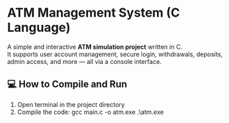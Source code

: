 # ATM Management System (C Language)

A simple and interactive **ATM simulation project** written in C.  
It supports user account management, secure login, withdrawals, deposits, admin access, and more — all via a console interface.

## 💻 How to Compile and Run

1. Open terminal in the project directory
2. Compile the code:
   gcc main.c -o atm.exe  .\atm.exe

